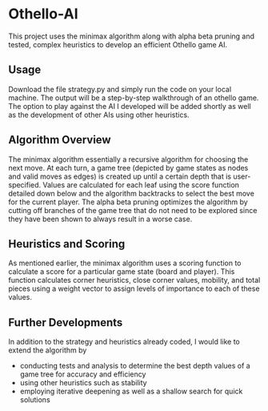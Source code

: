 # Othello-AI

This project uses the minimax algorithm along with alpha beta pruning and tested, complex heuristics to develop an efficient Othello game AI.

## Usage

Download the file strategy.py and simply run the code on your local machine. The output will be a step-by-step walkthrough of an othello game.
The option to play against the AI I developed will be added shortly as well as the development of other AIs using other heuristics.

## Algorithm Overview

The minimax algorithm essentially a recursive algorithm for choosing the next move. At each turn, a game tree (depicted by game states as nodes 
and valid moves as edges) is created up until a certain depth that is user-specified. Values are calculated for each leaf using the score function
detailed down below and the algorithm backtracks to select the best move for the current player. The alpha beta pruning optimizes the algorithm by 
cutting off branches of the game tree that do not need to be explored since they have been shown to always result in a worse case.

## Heuristics and Scoring

As mentioned earlier, the minimax algorithm uses a scoring function to calculate a score for a particular game state (board and player). This function calculates
corner heuristics, close corner values, mobility, and total pieces using a weight vector to assign levels of importance to each of these values.

## Further Developments

In addition to the strategy and heuristics already coded, I would like to extend the algorithm by 
- conducting tests and analysis to determine the best depth values of a game tree for accuracy and efficiency
- using other heuristics such as stability
- employing iterative deepening as well as a shallow search for quick solutions
